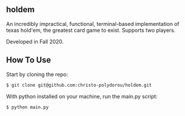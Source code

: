 ## holdem

An incredibly impractical, functional, terminal-based implementation of texas hold'em, the greatest card game to exist. Supports two players.

Developed in Fall 2020. 

## How To Use

Start by cloning the repo:

```bash
$ git clone git@github.com:christo-polydorou/holdem.git
```

With python installed on your machine, run the main.py script: 

```bash
$ python main.py
```

